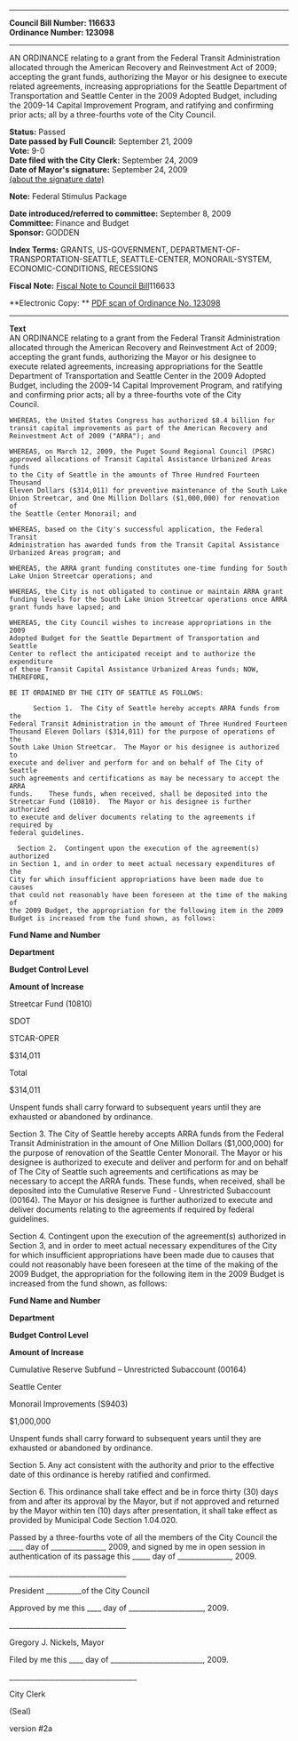 * * * * *  
  
**Council Bill Number: [](#h0)[](#h2)116633**   
**Ordinance Number: 123098**  
  
* * * * *  
  
AN ORDINANCE relating to a grant from the Federal Transit Administration allocated through the American Recovery and Reinvestment Act of 2009; accepting the grant funds, authorizing the Mayor or his designee to execute related agreements, increasing appropriations for the Seattle Department of Transportation and Seattle Center in the 2009 Adopted Budget, including the 2009-14 Capital Improvement Program, and ratifying and confirming prior acts; all by a three-fourths vote of the City Council.  
  
**Status:** Passed   
**Date passed by Full Council:** September 21, 2009   
**Vote:** 9-0   
**Date filed with the City Clerk:** September 24, 2009   
**Date of Mayor's signature:** September 24, 2009   
[(about the signature date)](/~public/approvaldate.htm)   
  
**Note:** Federal Stimulus Package  
  
  
**Date introduced/referred to committee:** September 8, 2009   
**Committee:** Finance and Budget   
**Sponsor:** GODDEN   
  
**Index Terms:** GRANTS, US-GOVERNMENT, DEPARTMENT-OF-TRANSPORTATION-SEATTLE, SEATTLE-CENTER, MONORAIL-SYSTEM, ECONOMIC-CONDITIONS, RECESSIONS  
  
**Fiscal Note:** [Fiscal Note to Council Bill](http://clerk.seattle.gov/~public/fnote/116633.htm)[](#h1)[](#h3)116633  
  
**Electronic Copy: ** [PDF scan of Ordinance No. 123098](/~archives/Ordinances/Ord_123098.pdf)  
  
* * * * *  
  
**Text**  
    AN ORDINANCE relating to a grant from the Federal Transit Administration  
    allocated through the American Recovery and Reinvestment Act of 2009;  
    accepting the grant funds, authorizing the Mayor or his designee to  
    execute related agreements, increasing appropriations for the Seattle  
    Department of Transportation and Seattle Center in the 2009 Adopted  
    Budget, including the 2009-14 Capital Improvement Program, and ratifying  
    and confirming prior acts; all by a three-fourths vote of the City  
    Council.  
  
    WHEREAS, the United States Congress has authorized $8.4 billion for  
    transit capital improvements as part of the American Recovery and  
    Reinvestment Act of 2009 ("ARRA"); and  
  
    WHEREAS, on March 12, 2009, the Puget Sound Regional Council (PSRC)  
    approved allocations of Transit Capital Assistance Urbanized Areas funds  
    to the City of Seattle in the amounts of Three Hundred Fourteen Thousand  
    Eleven Dollars ($314,011) for preventive maintenance of the South Lake  
    Union Streetcar, and One Million Dollars ($1,000,000) for renovation of  
    the Seattle Center Monorail; and  
  
    WHEREAS, based on the City's successful application, the Federal Transit  
    Administration has awarded funds from the Transit Capital Assistance  
    Urbanized Areas program; and  
  
    WHEREAS, the ARRA grant funding constitutes one-time funding for South  
    Lake Union Streetcar operations; and  
  
    WHEREAS, the City is not obligated to continue or maintain ARRA grant  
    funding levels for the South Lake Union Streetcar operations once ARRA  
    grant funds have lapsed; and  
  
    WHEREAS, the City Council wishes to increase appropriations in the 2009  
    Adopted Budget for the Seattle Department of Transportation and Seattle  
    Center to reflect the anticipated receipt and to authorize the expenditure  
    of these Transit Capital Assistance Urbanized Areas funds; NOW, THEREFORE,  
  
    BE IT ORDAINED BY THE CITY OF SEATTLE AS FOLLOWS:  
  
          Section 1.  The City of Seattle hereby accepts ARRA funds from the  
    Federal Transit Administration in the amount of Three Hundred Fourteen  
    Thousand Eleven Dollars ($314,011) for the purpose of operations of the  
    South Lake Union Streetcar.  The Mayor or his designee is authorized to  
    execute and deliver and perform for and on behalf of The City of Seattle  
    such agreements and certifications as may be necessary to accept the ARRA  
    funds.    These funds, when received, shall be deposited into the  
    Streetcar Fund (10810).  The Mayor or his designee is further authorized  
    to execute and deliver documents relating to the agreements if required by  
    federal guidelines.  
  
      Section 2.  Contingent upon the execution of the agreement(s) authorized  
    in Section 1, and in order to meet actual necessary expenditures of the  
    City for which insufficient appropriations have been made due to causes  
    that could not reasonably have been foreseen at the time of the making of  
    the 2009 Budget, the appropriation for the following item in the 2009  
    Budget is increased from the fund shown, as follows:  
  
**Fund Name and Number**  
  
**Department**  
  
**Budget Control Level**  
  
**Amount of Increase**  
  
Streetcar Fund (10810)  
  
SDOT  
  
STCAR-OPER  
  
$314,011  
  
Total  
  
$314,011  
  
Unspent funds shall carry forward to subsequent years until they are exhausted or abandoned by ordinance.  
  
Section 3. The City of Seattle hereby accepts ARRA funds from the Federal Transit Administration in the amount of One Million Dollars ($1,000,000) for the purpose of renovation of the Seattle Center Monorail. The Mayor or his designee is authorized to execute and deliver and perform for and on behalf of The City of Seattle such agreements and certifications as may be necessary to accept the ARRA funds. These funds, when received, shall be deposited into the Cumulative Reserve Fund - Unrestricted Subaccount (00164). The Mayor or his designee is further authorized to execute and deliver documents relating to the agreements if required by federal guidelines.  
  
Section 4. Contingent upon the execution of the agreement(s) authorized in Section 3, and in order to meet actual necessary expenditures of the City for which insufficient appropriations have been made due to causes that could not reasonably have been foreseen at the time of the making of the 2009 Budget, the appropriation for the following item in the 2009 Budget is increased from the fund shown, as follows:  
  
**Fund Name and Number**  
  
**Department**  
  
**Budget Control Level**  
  
**Amount of Increase**  
  
Cumulative Reserve Subfund – Unrestricted Subaccount (00164)  
  
Seattle Center  
  
Monorail Improvements (S9403)  
  
$1,000,000  
  
Unspent funds shall carry forward to subsequent years until they are exhausted or abandoned by ordinance.  
  
Section 5. Any act consistent with the authority and prior to the effective date of this ordinance is hereby ratified and confirmed.  
  
Section 6. This ordinance shall take effect and be in force thirty (30) days from and after its approval by the Mayor, but if not approved and returned by the Mayor within ten (10) days after presentation, it shall take effect as provided by Municipal Code Section 1.04.020.  
  
Passed by a three-fourths vote of all the members of the City Council the \_\_\_\_ day of \_\_\_\_\_\_\_\_\_\_\_\_\_\_\_, 2009, and signed by me in open session in authentication of its passage this \_\_\_\_\_ day of \_\_\_\_\_\_\_\_\_\_\_\_\_\_\_, 2009.  
  
\_\_\_\_\_\_\_\_\_\_\_\_\_\_\_\_\_\_\_\_\_\_\_\_\_\_\_\_\_\_\_\_\_  
  
President \_\_\_\_\_\_\_\_\_\_of the City Council  
  
Approved by me this \_\_\_\_ day of \_\_\_\_\_\_\_\_\_\_\_\_\_\_\_\_\_\_\_\_\_, 2009.  
  
\_\_\_\_\_\_\_\_\_\_\_\_\_\_\_\_\_\_\_\_\_\_\_\_\_\_\_\_\_\_\_\_\_  
  
Gregory J. Nickels, Mayor  
  
Filed by me this \_\_\_\_ day of \_\_\_\_\_\_\_\_\_\_\_\_\_\_\_\_\_\_\_\_\_\_\_\_\_\_, 2009.  
  
\_\_\_\_\_\_\_\_\_\_\_\_\_\_\_\_\_\_\_\_\_\_\_\_\_\_\_\_\_\_\_\_\_\_\_\_  
  
City Clerk  
  
(Seal)  
  
version \#2a  
  
  
